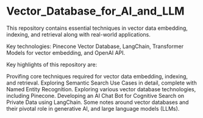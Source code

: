 # Vector_Database_for_AI_and_LLM

This repository contains essential techniques in vector data embedding, indexing, and retrieval along with real-world applications.

Key technologies: Pinecone Vector Database, LangChain, Transformer Models for vector embedding, and OpenAI API.

Key highlights of this repository are:

Provifing core techniques required for vector data embedding, indexing, and retrieval.
Exploring Semantic Search Use Cases in detail, complete with Named Entity Recognition.
Exploring various vector database technologies, including Pinecone.
Developing an AI Chat Bot for Cognitive Search on Private Data using LangChain.
Some notes around vector databases and their pivotal role in generative AI, and large language models (LLMs).
